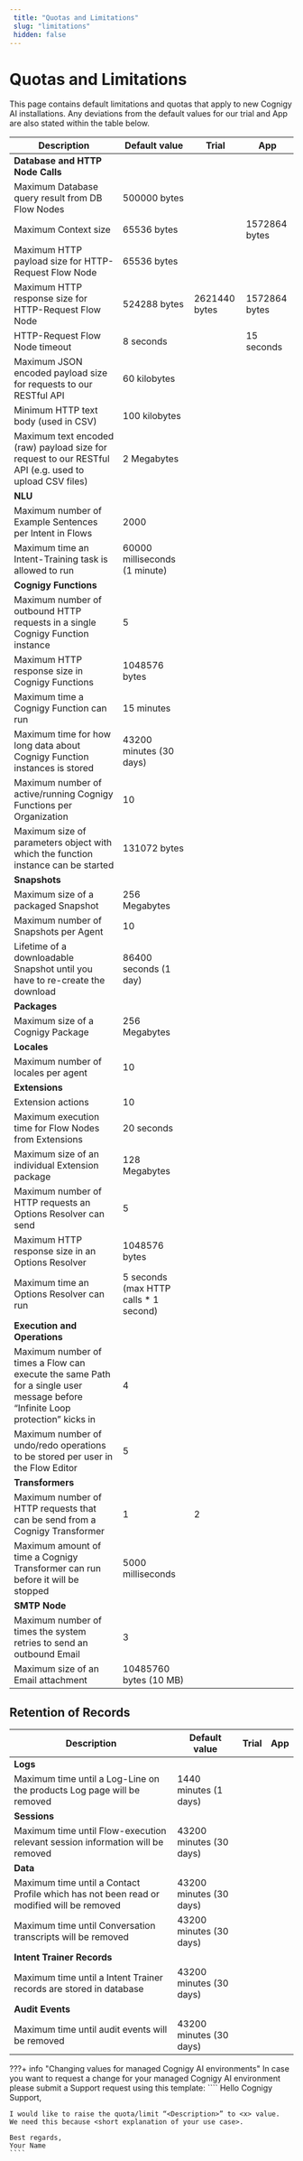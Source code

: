 ```yaml
---
 title: "Quotas and Limitations" 
 slug: "limitations" 
 hidden: false 
---
```


# Quotas and Limitations

This page contains default limitations and quotas that apply to new Cognigy AI installations. Any deviations from the default values for our trial and App are also stated within the table below. 

|Description|Default value|Trial|App|
|--|--|--|--|
|**Database and HTTP Node Calls** |||
|Maximum Database query result from DB Flow Nodes |500000 bytes |||
|Maximum Context size|65536 bytes||1572864 bytes|
|Maximum HTTP payload size for HTTP-Request Flow Node | 65536 bytes| |
|Maximum HTTP response size for HTTP-Request Flow Node |524288 bytes |2621440 bytes |1572864 bytes |
|HTTP-Request Flow Node timeout |8 seconds ||15 seconds |
|Maximum JSON encoded payload size for requests to our RESTful API|60 kilobytes |||
|Minimum HTTP text body (used in CSV) |100 kilobytes |||
|Maximum text encoded (raw) payload size for request to our RESTful API (e.g. used to upload CSV files) |2 Megabytes |||
|**NLU** |||
|Maximum number of Example Sentences per Intent in Flows |2000 |||
|Maximum time an Intent-Training task is allowed to run |60000 milliseconds (1 minute) |||
|**Cognigy Functions** |||
|Maximum number of outbound HTTP requests in a single Cognigy Function instance |5||| 
|Maximum HTTP response size in Cognigy Functions |1048576 bytes |||
|Maximum time a Cognigy Function can run |15 minutes |||
|Maximum time for how long data about Cognigy Function instances is stored |43200 minutes (30 days) |||
|Maximum number of active/running Cognigy Functions per Organization |10 |||
|Maximum size of parameters object with which the function instance can be started |131072 bytes |||
|**Snapshots** |||
|Maximum size of a packaged Snapshot |256 Megabytes |||
|Maximum number of Snapshots per Agent |10|||
|Lifetime of a downloadable Snapshot until you have to re-create the download| 86400 seconds (1 day) |||
|**Packages** |||
|Maximum size of a Cognigy Package |256 Megabytes |||
|**Locales** |||
|Maximum number of locales per agent |10 |||
|**Extensions** |||
|Extension actions |10 |||
|Maximum execution time for Flow Nodes from Extensions |20 seconds |||
|Maximum size of an individual Extension package | 128 Megabytes ||||Maximum size for the File-System based cache for executing extensions | 512 Megabytes |||
|Maximum number of HTTP requests an Options Resolver can send |5|||
|Maximum HTTP response size in an Options Resolver |1048576 bytes |||
|Maximum time an Options Resolver can run |5 seconds (max HTTP calls * 1 second) |||
|**Execution and Operations** |||
|Maximum number of times a Flow can execute the same Path for a single user message before “Infinite Loop protection” kicks in |4|||
|Maximum number of undo/redo operations to be stored per user in the Flow Editor |5|||
|**Transformers** |||
|Maximum number of HTTP requests that can be send from a Cognigy Transformer  |1|2 ||
|Maximum amount of time a Cognigy Transformer can run before it will be stopped |5000 milliseconds |||
|**SMTP Node** |||
|Maximum number of times the system retries to send an outbound Email |3 |||
|Maximum size of an Email attachment |10485760 bytes (10 MB) |||

## Retention of Records

|Description|Default value|Trial|App|
|--|--|--|--|
|**Logs** |||
|Maximum time until a Log-Line on the products Log page will be removed |1440 minutes (1 days) |||
|**Sessions** |||
|Maximum time until Flow-execution relevant session information will be removed |43200 minutes (30 days) |||
|**Data** |||
|Maximum time until a Contact Profile which has not been read or modified will be removed |43200 minutes (30 days) |||
|Maximum time until Conversation transcripts will be removed |43200 minutes (30 days) |||
|**Intent Trainer Records** |||
|Maximum time until a Intent Trainer records are stored in database|43200 minutes (30 days) |||
|**Audit Events** |||
|Maximum time until audit events will be removed |43200 minutes (30 days) |||

???+ info "Changing values for managed Cognigy AI environments"
    In case you want to request a change for your managed Cognigy  AI environment please submit a Support request using this template: 
    ````
    Hello Cognigy Support, 

    I would like to raise the quota/limit “<Description>” to <x> value.  
    We need this because <short explanation of your use case>. 
 
    Best regards, 
    Your Name 
    ````

 